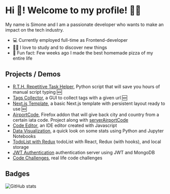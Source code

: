 # Hi 👋! Welcome to my profile! 👨‍💻

My name is Simone and I am a passionate developer who wants to make an impact on the tech industry.

- 💻 Currently employed full-time as Frontend-developer
- 🐱‍🏍 I love to study and to discover new things 
- 🍕 Fun fact: Few weeks ago I made the best homemade pizza of my entire life

## Projects / Demos
- [R.T.H. Repetitive Task Helper](https://github.com/simo54/Repetitive_Task_Helper), Python script that will save you hours of manual script typing 🆕
- [Tags Collector](https://github.com/simo54/gui_py), a GUI to collect tags with a given url 🆕
- [Next.js Template](https://github.com/simo54/nextjs_persistent_layout), a basic Next.js template with persistent layout ready to use 🆕
- [AirportCode](https://github.com/simo54/airportcodes), Firefox addon that will give back city and country from a certain iata code. Project along with [serverAirportCode](https://github.com/simo54/serverAirportCode)
- [Code Editor](https://github.com/simo54/Ide_Code_Editor), an IDE editor created with Javascript
- [Data Visualization](https://github.com/simo54/dataVisualization), a quick look on some stats using Python and Jupyter Notebooks
- [TodoList with Redux](https://github.com/simo54/reduxToDoList) todoList with React, Redux (with hooks), and local storage
- [JWT Authentication](https://github.com/simo54/serverJWT) authentication server using JWT and MongoDB
- [Code Challenges](https://github.com/simo54/algorithms), real life code challenges

## Badges 

![GitHub stats](https://readme-stats-cfgj2cxdy.vercel.app/api?username=simo54&count_private=true&show_icons=true&theme=radical)
